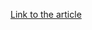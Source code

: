 [Link to the article](https://www.proofpoint.com/us/blog/threat-insight/ta422s-dedicated-exploitation-loop-same-week-after-week)

